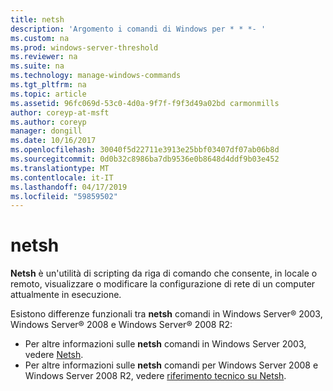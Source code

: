 ```yaml
---
title: netsh
description: 'Argomento i comandi di Windows per * * *- '
ms.custom: na
ms.prod: windows-server-threshold
ms.reviewer: na
ms.suite: na
ms.technology: manage-windows-commands
ms.tgt_pltfrm: na
ms.topic: article
ms.assetid: 96fc069d-53c0-4d0a-9f7f-f9f3d49a02bd carmonmills
author: coreyp-at-msft
ms.author: coreyp
manager: dongill
ms.date: 10/16/2017
ms.openlocfilehash: 30040f5d22711e3913e25bbf03407df07ab06b8d
ms.sourcegitcommit: 0d0b32c8986ba7db9536e0b8648d4ddf9b03e452
ms.translationtype: MT
ms.contentlocale: it-IT
ms.lasthandoff: 04/17/2019
ms.locfileid: "59859502"
---
```

# <a name="netsh"></a>netsh



**Netsh** è un'utilità di scripting da riga di comando che consente, in locale o remoto, visualizzare o modificare la configurazione di rete di un computer attualmente in esecuzione.

Esistono differenze funzionali tra **netsh** comandi in Windows Server® 2003, Windows Server® 2008 e Windows Server® 2008 R2:
-   Per altre informazioni sulle **netsh** comandi in Windows Server 2003, vedere [Netsh](https://technet.microsoft.com/library/cc779693(v=ws.10).aspx).
-   Per altre informazioni sulle **netsh** comandi per Windows Server 2008 e Windows Server 2008 R2, vedere [riferimento tecnico su Netsh](https://technet.microsoft.com/library/cc754753(v=ws.10).aspx).